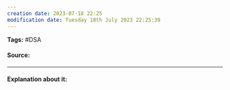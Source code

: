 ```yaml
---
creation date: 2023-07-18 22:25
modification date: Tuesday 18th July 2023 22:25:39
---
```


**Tags:** #DSA 

#### Source:
[](https://www.youtube.com/watch?v=QyM6bq5JzmU)

--------------------------------------

#### Explanation about it:

